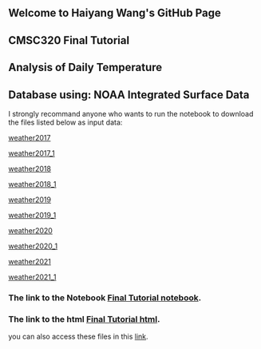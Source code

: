 ## Welcome to Haiyang Wang's GitHub Page

## CMSC320 Final Tutorial

## Analysis of Daily Temperature
## Database using: NOAA Integrated Surface Data

I strongly recommand anyone who wants to run the notebook to download the files listed below as input data:

[weather2017](https://DukeOcean.github.io/HaiyangWangFinalTutorial/w2017.csv)

[weather2017_1](https://DukeOcean.github.io/HaiyangWangFinalTutorial/w2017_1.csv)

[weather2018](https://DukeOcean.github.io/HaiyangWangFinalTutorial/w2018.csv)

[weather2018_1](https://DukeOcean.github.io/HaiyangWangFinalTutorial/w2018_1.csv)

[weather2019](https://DukeOcean.github.io/HaiyangWangFinalTutorial/w2019.csv)

[weather2019_1](https://DukeOcean.github.io/HaiyangWangFinalTutorial/w2019_1.csv)

[weather2020](https://DukeOcean.github.io/HaiyangWangFinalTutorial/w2020.csv)

[weather2020_1](https://DukeOcean.github.io/HaiyangWangFinalTutorial/w2020_1.csv)

[weather2021](https://DukeOcean.github.io/HaiyangWangFinalTutorial/w2021.csv)

[weather2021_1](https://DukeOcean.github.io/HaiyangWangFinalTutorial/w2021_1.csv)

### The link to the Notebook [Final Tutorial notebook](https://DukeOcean.github.io/HaiyangWangFinalTutorial/CMSC320_Final%20Tutorial.ipynb).

### The link to the html [Final Tutorial html](https://DukeOcean.github.io/HaiyangWangFinalTutorial/CMSC320_Final_Tutorial.html).

you can also access these files in this [link](https://github.com/DukeOcean/HaiyangWangFinalTutorial).





